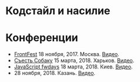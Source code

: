 # Кодстайл и насилие

# Конференции

+ [FrontFest][1] 18 ноября, 2017. Москва. [Видео][2].
+ [Съесть Собаку][3] 15 марта, 2018. Харьков. [Видео][5].
+ [JavaScript fwdays][4] 18 марта, 2018. Киев. [Видео][6].
+ 28 ноября, 2018. Казань. [Видео][7].

[1]: https://2017.frontfest.ru/en/
[2]: https://www.youtube.com/watch?v=HZF3XRNOpGo
[3]: https://eatdog.com.ua/
[4]: https://fwdays.com/en/event/js-fwdays-2018
[5]: https://www.youtube.com/watch?v=XkoC18vDO_A&list=PLrMnVHTl8Te49s0QY-ZMgP7_hj9T-jg1L&index=8
[6]: https://www.youtube.com/watch?v=qHIhWxHSi_0&index=9&list=PLPcgQFk9n9y8_G0Gyh0yqDuiZqy15RLDo
[7]: https://www.youtube.com/watch?v=fMVAILagF1Y&feature=youtu.be
